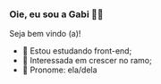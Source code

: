 ### Oie, eu sou a Gabi 👋😄
Seja bem vindo (a)!


- 🔭 Estou estudando front-end;
- 🌱 Interessada em crescer no ramo;
- 🤔 Pronome: ela/dela
